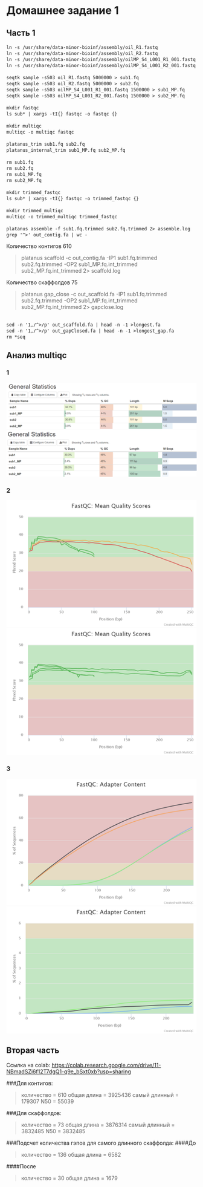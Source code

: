 # Домашнее задание 1
## Часть 1
```
ln -s /usr/share/data-minor-bioinf/assembly/oil_R1.fastq 
ln -s /usr/share/data-minor-bioinf/assembly/oil_R2.fastq 
ln -s /usr/share/data-minor-bioinf/assembly/oilMP_S4_L001_R1_001.fastq 
ln -s /usr/share/data-minor-bioinf/assembly/oilMP_S4_L001_R2_001.fastq 

seqtk sample -s503 oil_R1.fastq 5000000 > sub1.fq
seqtk sample -s503 oil_R2.fastq 5000000 > sub2.fq
seqtk sample -s503 oilMP_S4_L001_R1_001.fastq 1500000 > sub1_MP.fq
seqtk sample -s503 oilMP_S4_L001_R2_001.fastq 1500000 > sub2_MP.fq

mkdir fastqc
ls sub* | xargs -tI{} fastqc -o fastqc {}

mkdir multiqc
multiqc -o multiqc fastqc

platanus_trim sub1.fq sub2.fq
platanus_internal_trim sub1_MP.fq sub2_MP.fq

rm sub1.fq
rm sub2.fq
rm sub1_MP.fq
rm sub2_MP.fq

mkdir trimmed_fastqc
ls sub* | xargs -tI{} fastqc -o trimmed_fastqc {}

mkdir trimmed_multiqc
multiqc -o trimmed_multiqc trimmed_fastqc

platanus assemble -f sub1.fq.trimmed sub2.fq.trimmed 2> assemble.log
grep '^>' out_contig.fa | wc -
```
Количество контигов 610

>platanus scaffold -c out_contig.fa -IP1 sub1.fq.trimmed sub2.fq.trimmed -OP2 sub1_MP.fq.int_trimmed sub2_MP.fq.int_trimmed 2> scaffold.log

Количество скаффолдов 75

>platanus gap_close -c out_scaffold.fa -IP1 sub1.fq.trimmed sub2.fq.trimmed -OP2 sub1_MP.fq.int_trimmed sub2_MP.fq.int_trimmed 2> gapclose.log
```

sed -n '1,/^>/p' out_scaffold.fa | head -n -1 >longest.fa
sed -n '1,/^>/p' out_gapClosed.fa | head -n -1 >longest_gap.fa
rm *seq
```
## Анализ multiqc 
### 1

![](images/before_general.png)
![](images/after_general.png)

### 2

![](images/before_fastqc_per_base_sequence_quality_plot.png)
![](images/after_fastqc_per_base_sequence_quality_plot.png)

### 3

![](images/before_fastqc_adapter_content_plot.png)
![](images/after_fastqc_adapter_content_plot.png)
## Вторая часть
Ссылка на colab: https://colab.research.google.com/drive/11-NBmadSZi6f12T7dgQ1-q9e_bSxt0xb?usp=sharing

###Для контигов:

>количество = 610
>общая длина = 3925436
>самый длинный = 179307
>N50 = 55039

###Для скаффолдов:

>количество = 73
>общая длина = 3876314
>самый длинный = 3832485
>N50 = 3832485

###Подсчет количества гэпов для самого длинного скаффолда:
####До

>количество = 136
>общая длина = 6582

####После

>количество = 30
>общая длина = 1679
